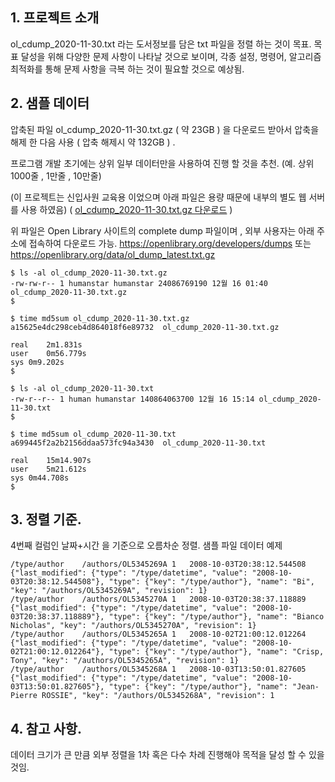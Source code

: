 ## 1. 프로젝트 소개
ol_cdump_2020-11-30.txt 라는 도서정보를 담은 txt 파일을 정렬 하는 것이 목표.
목표 달성을 위해 다양한 문제 사항이 나타날 것으로 보이며,
각종 설정, 명령어, 알고리즘 최적화를 통해 문제 사항을 극복 하는 것이 필요할 것으로 예상됨.

## 2. 샘플 데이터
압축된 파일 ol_cdump_2020-11-30.txt.gz ( 약 23GB ) 을 다운로드 받아서
압축을 해제 한 다음 사용 ( 압축 해제시 약 132GB ) .

프로그램 개발 초기에는 상위 일부 데이터만을 사용하여 진행 할 것을 추천.
(예. 상위 1000줄 , 1만줄 , 10만줄)

(이 프로젝트는 신입사원 교육용 이었으며 아래 파일은 용량 때문에 내부의 별도 웹 서버를 사용 하였음)
( [ol_cdump_2020-11-30.txt.gz 다운로드](http://backup-moon.intra.coremaxtech.com/ddfile/ol_cdump_2020-11-30.txt.gz) )

위 파일은 Open Library 사이트의 complete dump 파일이며 , 외부 사용자는 아래 주소에 접속하여 다운로드 가능.
https://openlibrary.org/developers/dumps
또는
https://openlibrary.org/data/ol_dump_latest.txt.gz

```
$ ls -al ol_cdump_2020-11-30.txt.gz 
-rw-rw-r-- 1 humanstar humanstar 24086769190 12월 16 01:40 ol_cdump_2020-11-30.txt.gz
$ 

$ time md5sum ol_cdump_2020-11-30.txt.gz 
a15625e4dc298ceb4d864018f6e89732  ol_cdump_2020-11-30.txt.gz

real	2m1.831s
user	0m56.779s
sys	0m9.202s
$

$ ls -al ol_cdump_2020-11-30.txt
-rw-r--r-- 1 human humanstar 140864063700 12월 16 15:14 ol_cdump_2020-11-30.txt
$ 

$ time md5sum ol_cdump_2020-11-30.txt
a699445f2a2b2156ddaa573fc94a3430  ol_cdump_2020-11-30.txt

real	15m14.907s
user	5m21.612s
sys	0m44.708s
$ 
```
## 3. 정렬 기준.
4번째 컬럼인 날짜+시간 을 기준으로 오름차순 정렬.
샘플 파일 데이터 예제
```
/type/author	/authors/OL5345269A	1	2008-10-03T20:38:12.544508	{"last_modified": {"type": "/type/datetime", "value": "2008-10-03T20:38:12.544508"}, "type": {"key": "/type/author"}, "name": "Bi", "key": "/authors/OL5345269A", "revision": 1}
/type/author	/authors/OL5345270A	1	2008-10-03T20:38:37.118889	{"last_modified": {"type": "/type/datetime", "value": "2008-10-03T20:38:37.118889"}, "type": {"key": "/type/author"}, "name": "Bianco Nicholas", "key": "/authors/OL5345270A", "revision": 1}
/type/author	/authors/OL5345265A	1	2008-10-02T21:00:12.012264	{"last_modified": {"type": "/type/datetime", "value": "2008-10-02T21:00:12.012264"}, "type": {"key": "/type/author"}, "name": "Crisp, Tony", "key": "/authors/OL5345265A", "revision": 1}
/type/author	/authors/OL5345268A	1	2008-10-03T13:50:01.827605	{"last_modified": {"type": "/type/datetime", "value": "2008-10-03T13:50:01.827605"}, "type": {"key": "/type/author"}, "name": "Jean-Pierre ROSSIE", "key": "/authors/OL5345268A", "revision": 1
```

## 4. 참고 사항.
데이터 크기가 큰 만큼 외부 정렬을 1차 혹은 다수 차례 진행해야 목적을 달성 할 수 있을 것임.

